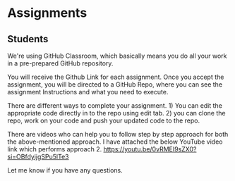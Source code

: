 # Assignments

## Students

We're using GitHub Classroom, which basically means you do all your work in a pre-prepared GitHub repository.

You will receive the Github Link for each assignment. Once you accept the assignment, you will be directed to a GitHub Repo, where you can see the assignment Instructions and what you need to execute.
 
There are different ways to complete your assignment. 1) You can edit the appropriate code directly in to the repo using edit tab. 2) you can clone the repo, work on your code and push your updated code to the repo. 

There are videos who can help you to follow step by step approach for both the above-mentioned approach. I have attached the below YouTube video link which performs approach 2. 
https://youtu.be/0vRMEI9sZX0?si=OBfdyijgSPu5lTe3

Let me know if you have any questions.
